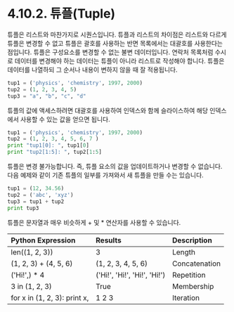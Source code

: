 # 4.10.2.     튜플\(Tuple\)

튜플은 리스트와 마찬가지로 시퀀스입니다. 튜플과 리스트의 차이점은 리스트와 다르게 튜플은 변경할 수 없고 튜플은 괄호를 사용하는 반면 목록에서는 대괄호를 사용한다는 점입니다. 튜플은 구성요소를 변경할 수 없는 불변 데이터입니다. 연락처 목록처럼 수시로 데이터를 변경해야 하는 데이터는 튜플이 아니라 리스트로 작성해야 합니다. 튜플은 데이터를 나열하되 그 순서나 내용이 변하지 않을 때 잘 적용됩니다.

```python
tup1 = ('physics', 'chemistry', 1997, 2000)
tup2 = (1, 2, 3, 4, 5)
tup3 = "a", "b", "c", "d"
```

튜플의 값에 액세스하려면 대괄호를 사용하여 인덱스와 함께 슬라이스하여 해당 인덱스에서 사용할 수 있는 값을 얻으면 됩니다.

```python
tup1 = ('physics', 'chemistry', 1997, 2000)
tup2 = (1, 2, 3, 4, 5, 6, 7 )
print "tup1[0]: ", tup1[0]
print "tup2[1:5]: ", tup2[1:5]
```

튜플은 변경 불가능합니다. 즉, 튜플 요소의 값을 업데이트하거나 변경할 수 없습니다. 다음 예제와 같이 기존 튜플의 일부를 가져와서 새 튜플을 만들 수는 있습니다.

```python
tup1 = (12, 34.56)
tup2 = ('abc', 'xyz')
tup3 = tup1 + tup2
print tup3
```

튜플은 문자열과 매우 비슷하게 + 및 \* 연산자를 사용할 수 있습니다.

| Python Expression | Results | Description |
| :--- | :--- | :--- |
| len\(\(1, 2, 3\)\) | 3 | Length |
| \(1, 2, 3\) + \(4, 5, 6\) | \(1, 2, 3, 4, 5, 6\) | Concatenation |
| \('Hi!',\) \* 4 | \('Hi!', 'Hi!', 'Hi!', 'Hi!'\) | Repetition |
| 3 in \(1, 2, 3\) | True | Membership |
| for x in \(1, 2, 3\): print x, | 1 2 3 | Iteration |

